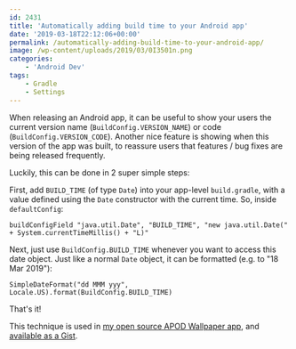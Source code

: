 ```yaml
---
id: 2431
title: 'Automatically adding build time to your Android app'
date: '2019-03-18T22:12:06+00:00'
permalink: /automatically-adding-build-time-to-your-android-app/
image: /wp-content/uploads/2019/03/0I3501n.png
categories:
    - 'Android Dev'
tags:
    - Gradle
    - Settings
---
```


When releasing an Android app, it can be useful to show your users the current version name (`BuildConfig.VERSION_NAME`) or code (`BuildConfig.VERSION_CODE`). Another nice feature is showing when this version of the app was built, to reassure users that features / bug fixes are being released frequently.

Luckily, this can be done in 2 super simple steps:

First, add `BUILD_TIME` (of type `Date`) into your app-level `build.gradle`, with a value defined using the `Date` constructor with the current time. So, inside `defaultConfig`:

```
buildConfigField "java.util.Date", "BUILD_TIME", "new java.util.Date(" + System.currentTimeMillis() + "L)"
```

Next, just use `BuildConfig.BUILD_TIME` whenever you want to access this date object. Just like a normal `Date` object, it can be formatted (e.g. to "18 Mar 2019"):

```
SimpleDateFormat("dd MMM yyy", Locale.US).format(BuildConfig.BUILD_TIME)
```

That's it!

This technique is used in [my open source APOD Wallpaper app](https://github.com/JakeSteam/APODWallpaper/blob/master/app/build.gradle#L15), and [available as a Gist](https://gist.github.com/JakeSteam/6052f0f3a7ac523649c4f05d1d1cb1fb).